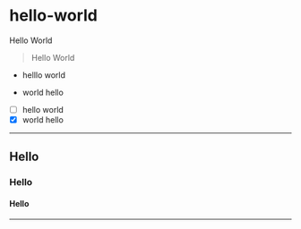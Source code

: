 # hello-world
Hello World

> Hello World

- helllo world
+ world hello

- [ ] hello world
- [x] world hello
---

## Hello
### Hello
#### Hello
---
